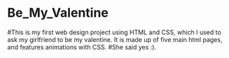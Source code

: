 # Be_My_Valentine
#This is my first web design project using HTML and CSS, which I used to ask my girlfriend to be my valentine. It is made up of five main html pages, and features animations with CSS.
#She said yes :).
